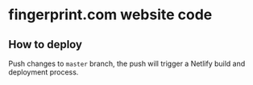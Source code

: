 # fingerprint.com website code

## How to deploy

Push changes to `master` branch, the push will trigger a Netlify build and deployment process.
